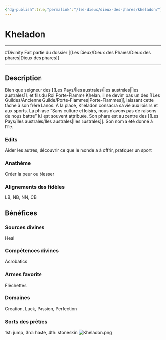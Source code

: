 ```yaml
---
{"dg-publish":true,"permalink":"/les-dieux/dieux-des-phares/kheladon/"}
---
```


# Kheladon
---
#Divinity 
Fait partie du dossier [[Les Dieux/Dieux des Phares/Dieux des phares\|Dieux des phares]]

-------
## Description
Bien que seigneur des [[Les Pays/Îles australes/Îles australes\|Îles australes]], et fils du Roi Porte-Flamme Khelan, il ne devint pas un des [[Les Guildes/Ancienne Guilde/Porte-Flammes\|Porte-Flammes]], laissant cette tâche à son frère Lanos. À la place, Kheladon consacra sa vie aux loisirs et aux sports.
La phrase “Sans culture et loisirs, nous n’avons pas de raisons de nous battre” lui est souvent attribuée.
Son phare est au centre des [[Les Pays/Îles australes/Îles australes\|Îles australes]]. Son nom a été donné à l'île.
### Edits
Aider les autres, découvrir ce que le monde a à offrir, pratiquer un sport
### Anathème
Créer la peur ou blesser
### Alignements des fidèles
LB, NB, NN, CB
## Bénéfices
### Sources divines
Heal
### Compétences divines
Acrobatics
### Armes favorite
Flèchettes
### Domaines
Creation, Luck, Passion, Perfection
### Sorts des prêtres
1st: jump, 3rd: haste, 4th: stoneskin
![Kheladon.png](/img/user/_Images/_Dieux/Kheladon.png)